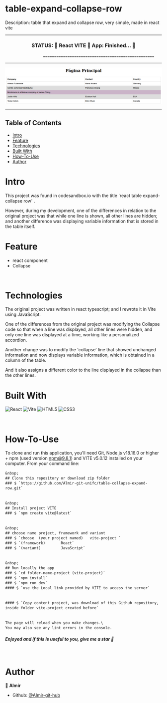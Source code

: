 <h1>table-expand-collapse-row</h1>


Description:  table that expand and collapse row, very simple, made in react vite

---------------------------------------------------------------------------------------------------------

 
<h3 align="center"> 
     STATUS: 🔔  React VITE 🚀  App: Finished...  🎯  
</h3>


                     ==================================================
                      

--------------------------------------------------------------------------------------


![screen-table-collapse-row](https://github.com/Almir-git-unifc/table-collapse-expand-row/blob/main/screen1.png)


--------------------------------------------------------------------------------------

<!-- START doctoc generated TOC please keep comment here to allow auto update -->
<!-- DON'T EDIT THIS SECTION, INSTEAD RE-RUN doctoc TO UPDATE -->


## Table of Contents
- [Intro ](#intro-)
- [Feature ](#feature-)
- [Technologies ](#technologies-)
- [Built With](#built-with)
- [How-To-Use ](#how-to-use-)
- [Author ](#author-)

<!-- END doctoc generated TOC please keep comment here to allow auto update -->


# Intro <a name = "Intro"></a>

This project was found in codesandbox.io with the title 'react table expand-collapse row' .

However, during my development, one of the differences in relation to the original project was that while one line is shown, all other lines are hidden; and another difference was displaying variable information that is stored in the table itself.




# Feature <a name = "Feature"></a>
- react component
- Collapse 


&nbsp;
# Technologies <a name = "Technologies"></a>

The original project was written in react typescript; and I rewrote it in Vite using JavaScript.

One of the differences from the original project was modifying the Collapse code so that when a line was displayed, all other lines were hidden, and only one line was displayed at a time, working like a personalized accordion.

Another change was to modify the 'collapse' line that showed unchanged information and now displays variable information, which is obtained in a column of the table.

And it also assigns a different color to the line displayed in the collapse than the other lines.



# Built With 
![React](https://img.shields.io/badge/react-%23FA7343.svg?style=for-the-badge&logo=react&logoColor=%23000080)
![Vite](https://img.shields.io/badge/vite-%23646CFF.svg?style=for-the-badge&logo=vite&logoColor=white)
![HTML5](https://img.shields.io/badge/html5-%23E34F26.svg?style=for-the-badge&logo=html5&logoColor=white)
![CSS3](https://img.shields.io/badge/css3-%231572B6.svg?style=for-the-badge&logo=css3&logoColor=white)


 
 
&nbsp;
# How-To-Use <a name = "How-To-Use"></a>

To clone and run this application, you'll need Git, Node.js v18.16.0 or higher + npm (used version npm@9.8.1) and VITE v5.0.12 installed on your computer. 
From your command line:

```
&nbsp;
## Clone this repository or download zip folder
### $ `https://github.com/Almir-git-unifc/table-collapse-expand-row.git`


&nbsp;
## Install project VITE
### $ `npm create vite@latest`


&nbsp;
## choose name project, framework and variant
### $ `choose  (your project named)   vite-project `
### $ `(framework)       React`
### $ `(variant)         JavaScript`


&nbsp;
## Run locally the app
### $ `cd folder-name-project (vite-project)`
### $ `npm install`
### $ `npm run dev`
#### $ `use the Local link provided by VITE to access the server`


#### $ `Copy content project, was download of this Github repository, inside folder vite-project created before`


The page will reload when you make changes.\
You may also see any lint errors in the console.
```


<h5>
 Enjoyed and if this is useful to you, give me a star 🌟
</h5>



&nbsp;
# Author <a name = "Author"></a>

👤 **Almir**

- Github: [@Almir-git-hub](https://github.com/Almir-git-unifc)

